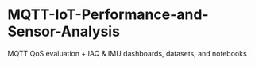 # MQTT-IoT-Performance-and-Sensor-Analysis
MQTT QoS evaluation + IAQ &amp; IMU dashboards, datasets, and notebooks
